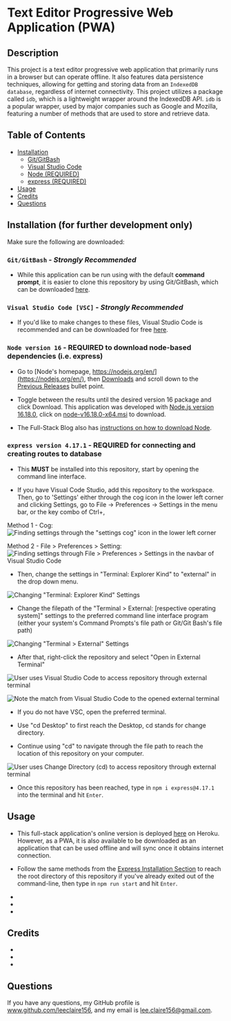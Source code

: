 # Text Editor Progressive Web Application (PWA)

## Description

This project is a text editor progressive web application that primarily runs in a browser but can operate offline. It also features data persistence techniques, allowing for getting and storing data from an `IndexedDB database`, regardless of internet connectivity. This project utilizes a package called `idb`, which is a lightweight wrapper around the IndexedDB API. `idb` is a popular wrapper, used by major companies such as Google and Mozilla, featuring a number of methods that are used to store and retrieve data.


## Table of Contents
- [Installation](#installation-for-further-development-only)
    - [Git/GitBash](#gitgitbash---strongly-recommended)
    - [Visual Studio Code](#visual-studio-code-vsc---strongly-recommended)
    - [Node (REQUIRED)](#node-version-16---required-to-download-node-based-dependencies-ie-mongoose-and-express)
    - [express (REQUIRED)](#express-version-4182---required-for-connecting-and-creating-routes-to-database)
- [Usage](#usage)
- [Credits](#credits)
- [Questions](#questions)


## Installation (for further development only)

Make sure the following are downloaded:

### `Git/GitBash` - *Strongly Recommended*
* While this application can be run using with the default **command prompt**, it is easier to clone this repository by using Git/GitBash, which can be downloaded [here](https://git-scm.com/downloads).

### `Visual Studio Code [VSC]` - *Strongly Recommended*

* If you'd like to make changes to these files, Visual Studio Code is recommended and can be downloaded for free [here](https://code.visualstudio.com/download).

### `Node version 16` - **REQUIRED** to download node-based dependencies (i.e. express)
* Go to [Node's homepage, https://nodejs.org/en/](https://nodejs.org/en/), then [Downloads](https://nodejs.org/en/download/) and scroll down to the [Previous Releases](https://nodejs.org/en/download/releases/) bullet point. 

* Toggle between the results until the desired version 16 package and click Download. This application was developed with [Node.js version 16.18.0](https://nodejs.org/dist/v16.18.0/), click on [node-v16.18.0-x64.msi](https://nodejs.org/download/release/v16.18.0/node-v16.18.0-x64.msi) to download.

* The Full-Stack Blog also has [instructions on how to download Node](https://coding-boot-camp.github.io/full-stack/nodejs/how-to-install-nodejs).

### `express version 4.17.1` - **REQUIRED** for connecting and creating routes to database

* This **MUST** be installed into this repository, start by opening the command line interface.

* If you have Visual Code Studio, add this repository to the workspace. Then, go to 'Settings' either through the cog icon in the lower left corner and clicking Settings, go to File -> Preferences -> Settings in the menu bar, or the key combo of Ctrl+,

Method 1 - Cog:
![Finding settings through the "settings cog" icon in the lower left corner](./assets/screenshots/Finding-Settings-1.png)

Method 2 - File > Preferences > Setting:
![Finding settings through File > Preferences > Settings in the navbar of Visual Studio Code](./assets/screenshots/Finding-Settings-2.png)

* Then, change the settings in "Terminal: Explorer Kind" to "external" in the drop down menu.

![Changing "Terminal: Explorer Kind" Settings](./assets/screenshots/External-Terminal-Settings-1.png)
        
* Change the filepath of the "Terminal > External: [respective operating system]" settings to the preferred command line interface program (either your system's Command Prompts's file path or Git/Git Bash's file path)

![Changing "Terminal > External" Settings](./assets/screenshots/External-Terminal-Settings-2.png)

* After that, right-click the repository and select "Open in External Terminal"

![User uses Visual Studio Code to access repository through external terminal](./assets/screenshots/External-Terminal-Method-1-1.PNG)

![Note the match from Visual Studio Code to the opened external terminal](./assets/screenshots/External-Terminal-Method-1-2.PNG)


* If you do not have VSC, open the preferred terminal.

* Use "cd Desktop" to first reach the Desktop, cd stands for change directory.

* Continue using "cd" to navigate through the file path to reach the location of this repository on your computer.

![User uses Change Directory (cd) to access repository through external terminal](./assets/screenshots/External-Terminal-Method-2.PNG)

* Once this repository has been reached, type in `npm i express@4.17.1` into the terminal and hit `Enter`.

<!-- * Once this repository has been reached, due to the large amount of dependencies, just type in `npm run install` to install all dependencies. This will include all the dependencies written in the `package.json` file-->


## Usage

* This full-stack application's online version is deployed [here](#blank) on Heroku. However, as a PWA, it is also available to be downloaded as an application that can be used offline and will sync once it obtains internet connection.

* Follow the same methods from the [Express Installation Section](#express-version-4171---required-for-connecting-and-creating-routes-to-database) to reach the root directory of this repository if you've already exited out of the command-line, then type in `npm run start` and hit `Enter`.

* 

* 

* 

## Credits

* 

* 

* 

## Questions

If you have any questions, my GitHub profile is www.github.com/leeclaire156, and my email is lee.claire156@gmail.com.